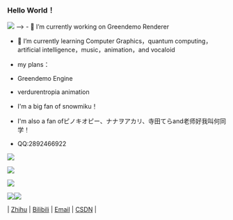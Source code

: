 ### Hello World！
<img src="https://readme-typing-svg.herokuapp.com/?lines=Think%20different;Stay%20hungry%20stay%20foolish;Computer%20graphics%20is%20awesome！&font=Roboto" />
-->
- 🔭 I’m currently working on Greendemo Renderer

- 🌱 I’m currently learning Computer Graphics，quantum computing，artificial intelligence，music，animation，and vocaloid 

- my plans：
- Greendemo Engine
- verdurentropia animation

- I'm a big fan of snowmiku！

- I'm also a fan ofピノキオピー、ナナヲアカリ、寺田てらand老师好我叫何同学！

- QQ:2892466922


![](https://github-readme-stats.vercel.app/api?username=David20080125&show_icons=true&theme=dark&count_private=true)
 
![](https://github-readme-stats.vercel.app/api/top-langs/?username=David20080125&theme=dark&layout=compact)

![](https://activity-graph.herokuapp.com/graph?username=David20080125&theme=github)

![](https://stats.justsong.cn/api/bilibili/?id=1935917667&theme=dark)![](https://stats.justsong.cn/api/bilibili/?id=402733289&theme=dark)

<p align="center">

| 
<a href="https://www.zhihu.com/people/b8e59c8be41a29875c2e26dbd5b7c4a7" target="_blank">Zhihu</a> | 
<a href="https://space.bilibili.com/1935917667" target="_blank">Bilibili</a> |
<a href="mailto:davidqiuhr@outlook.com" target="_blank">Email</a> |
<a href="https://blog.csdn.net/DavidMEMZ?spm=1000.2115.3001.5343" target="_blank">CSDN</a> |
</p>
